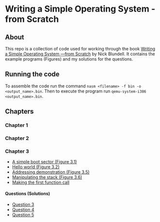# Writing a Simple Operating System - from Scratch
## About
This repo is a collection of code used for working through the book [Writing a Simple Operating System —from Scratch](https://www.cs.bham.ac.uk/~exr/lectures/opsys/10_11/lectures/os-dev.pdf) by Nick Blundell. It contains the example programs (Figures) and my solutions for the questions.

## Running the code
To assemble the code run the command `nasm <filename> -f bin -o <output_name>.bin`. Then to execute the program run `qemu-system-i386 <output_name>.bin`.

## Chapters
### Chapter 1
### Chapter 2
### Chapter 3
* [A simple boot sector (Figure 3.1)](Chapter_3/simple_boot_sect.asm)
* [Hello world (Figure 3.2)](Chapter_3/hello_boot_sect.asm)
* [Addressing demonstration (Figure 3.5)](Chapter_3/finding_x.asm)
* [Manipulating the stack (Figure 3.6)](Chapter_3/stack_usage.asm)
* [Making the first function call](Chapter_3/calling_functions.asm)

#### Questions (Solutions)
* [Question 3](Chapter_3/condition_test.asm)
* [Question 4](Chapter_3/hello_goodby.asm)
* [Question 5](Chapter_3/utils.asm)